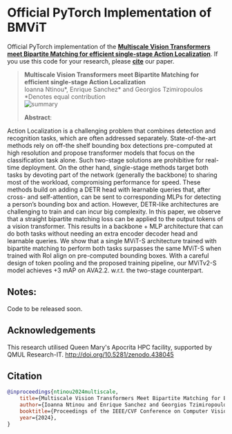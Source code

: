 # Official PyTorch Implementation of BMViT

Official PyTorch implementation of the **[Multiscale Vision Transformers meet Bipartite Matching for efficient single-stage Action Localization](https://arxiv.org/pdf/2312.17686)**. If you use this code for your research, please [**cite**](#citation) our paper.


> **Multiscale Vision Transformers meet Bipartite Matching for efficient single-stage Action Localization**<br>
> Ioanna Ntinou*, Enrique Sanchez* and Georgios Tzimiropoulos<br>
> *Denotes equal contribution 
> <br>
> ![summary](figs/.png)
>
> **Abstract**: 

<p alighn="center">
Action Localization is a challenging problem that combines detection and recognition tasks, which are often addressed separately. State-of-the-art methods rely on off-the shelf bounding box detections pre-computed at high resolution and propose transformer models that focus on the classification task alone. Such two-stage solutions are prohibitive for real-time deployment. On the other hand, single-stage methods target both tasks by devoting part of the network (generally the backbone) to sharing most of the workload, compromising performance for speed. These methods build on adding a DETR head with learnable queries that, after cross- and self-attention, can be sent to corresponding MLPs for detecting a person’s bounding box and action. However, DETR-like architectures are challenging to train and can incur big complexity. In this paper, we observe that a straight bipartite matching loss can be applied to the output tokens of a vision transformer. This results in a backbone + MLP architecture that can do both tasks without needing an extra encoder decoder head and learnable queries. We show that a single MViT-S architecture trained with bipartite matching to perform both tasks surpasses the same MViT-S when trained with RoI align on pre-computed bounding boxes. With a careful design of token pooling and the proposed training pipeline, our MViTv2-S model achieves +3 mAP on AVA2.2. w.r.t. the two-stage counterpart.
</p>

## Notes:

Code to be released soon.

## Acknowledgements

This research utilised Queen Mary's Apocrita HPC facility, supported by QMUL Research-IT. http://doi.org/10.5281/zenodo.438045

## Citation
```bibtex
@inproceedings{ntinou2024multiscale,
    title={Multiscale Vision Transformers Meet Bipartite Matching for Efficient Single-Stage Action Localization},
    author={Ioanna Ntinou and Enrique Sanchez and Georgios Tzimiropoulos},
    booktitle={Proceedings of the IEEE/CVF Conference on Computer Vision and Pattern Recognition (CVPR)},
    year={2024},
}
```

